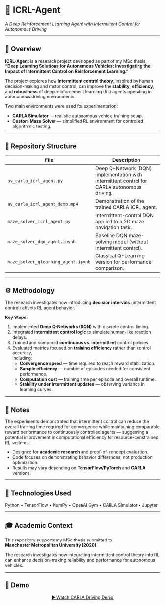 # 🤖 ICRL-Agent
*A Deep Reinforcement Learning Agent with Intermittent Control for Autonomous Driving*

---

## 🧭 Overview
**ICRL-Agent** is a research project developed as part of my MSc thesis,  
**“Deep Learning Solutions for Autonomous Vehicles: Investigating the Impact of Intermittent Control on Reinforcement Learning.”**

The project explores how **intermittent control theory**, inspired by human decision-making and motor control, can improve the **stability**, **efficiency**, and **robustness** of deep reinforcement learning (RL) agents operating in autonomous driving environments.

Two main environments were used for experimentation:
- **CARLA Simulator** — realistic autonomous vehicle training setup.  
- **Custom Maze Solver** — simplified RL environment for controlled algorithmic testing.

---

## 🧱 Repository Structure

| File | Description |
|------|--------------|
| `av_carla_icrl_agent.py` | Deep Q-Network (DQN) implementation with intermittent control for CARLA autonomous driving. |
| `av_carla_icrl_agent_demo.mp4` | Demonstration of the trained CARLA ICRL agent. |
| `maze_solver_icrl_agent.py` | Intermittent-control DQN applied to a 2D maze navigation task. |
| `maze_solver_dqn_agent.ipynb` | Baseline DQN maze-solving model (without intermittent control). |
| `maze_solver_qlearning_agent.ipynb` | Classical Q-Learning version for performance comparison. |

---

## ⚙️ Methodology
The research investigates how introducing **decision intervals** (intermittent control) affects RL agent behavior.

**Key Steps:**
1. Implemented **Deep Q-Networks (DQN)** with discrete control timing.  
2. Integrated **intermittent control logic** to simulate human-like reaction delays.  
3. Trained and compared **continuous vs. intermittent** control policies.  
4. Evaluated metrics focused on **training efficiency** rather than control accuracy,  
   including:
   - **Convergence speed** — time required to reach reward stabilization.  
   - **Sample efficiency** — number of episodes needed for consistent performance.  
   - **Computation cost** — training time per episode and overall runtime.  
   - **Stability under intermittent updates** — observing variance in learning curves.  

---

## 🧪 Notes
The experiments demonstrated that intermittent control can reduce the overall training
time required for convergence while maintaining comparable reward performance to
continuously controlled agents — suggesting a potential improvement in computational
efficiency for resource-constrained RL systems.

- Designed for **academic research** and proof-of-concept evaluation.  
- Code focuses on demonstrating behavior differences, not production optimization.  
- Results may vary depending on **TensorFlow/PyTorch** and **CARLA** versions.  

---

## 🧰 Technologies Used
Python • TensorFlow • NumPy • OpenAI Gym • CARLA Simulator • Jupyter  

---

## 🎓 Academic Context
This repository supports my MSc thesis submitted to  
**Manchester Metropolitan University (2020)**.  

The research investigates how integrating intermittent control theory into RL can enhance decision-making reliability and performance for autonomous vehicles.

---

## 🎥 Demo
<p align="center">
  <a href="av_carla_icrl_agent_demo.mp4">▶️ Watch CARLA Driving Demo</a>
</p>
